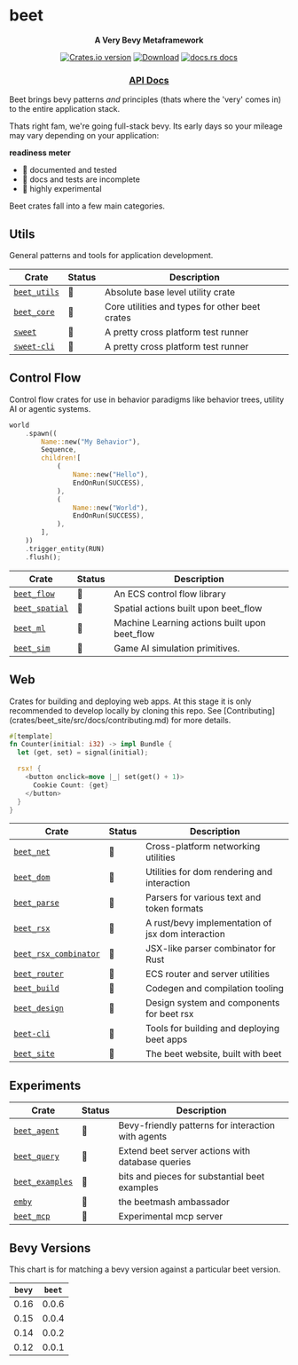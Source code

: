# beet

<div align="center">
  <p>
    <strong>A Very Bevy Metaframework</strong>
  </p>
  <p>
    <a href="https://crates.io/crates/beet"><img src="https://img.shields.io/crates/v/beet.svg?style=flat-square" alt="Crates.io version" /></a>
    <a href="https://crates.io/crates/beet"><img src="https://img.shields.io/crates/d/beet.svg?style=flat-square" alt="Download" /></a>
    <a href="https://docs.rs/beet"><img src="https://img.shields.io/badge/docs-latest-blue.svg?style=flat-square" alt="docs.rs docs" /></a>
  </p>
  <h3>
    <!-- <a href="https://docs.rs/beet">Guidebook</a> -->
    <!-- <span> | </span> -->
    <a href="https://docs.rs/beet">API Docs</a>
    <!-- <span> | </span>
    <a href="https://mrchantey.github.io/beet/other/contributing.html">Contributing</a> -->
  </h3>
</div>

Beet brings bevy patterns *and* principles (thats where the 'very' comes in) to the entire application stack.

Thats right fam, we're going full-stack bevy. Its early days so your mileage may vary depending on your application:

**readiness meter**
- 🌳 documented and tested
- 🌿 docs and tests are incomplete
- 🌱 highly experimental

Beet crates fall into a few main categories.

## Utils

General patterns and tools for application development.

| Crate                                            | Status | Description                                     |
| ------------------------------------------------ | ------ | ----------------------------------------------- |
| [`beet_utils`](crates/beet_utils/Cargo.toml)     | 🌱      | Absolute base level utility crate               |
| [`beet_core`](crates/beet_core/Cargo.toml)       | 🌱      | Core utilities and types for other beet crates  |
| [`sweet`](crates/sweet/Cargo.toml)               | 🌿      | A pretty cross platform test runner             |
| [`sweet-cli`](crates/sweet/cli/Cargo.toml)       | 🌿      | A pretty cross platform test runner             |


## Control Flow

Control flow crates for use in behavior paradigms like behavior trees, utility AI or agentic systems.

```rust
world
	.spawn((
		Name::new("My Behavior"),
		Sequence,
		children![
			(
				Name::new("Hello"),
				EndOnRun(SUCCESS),
			),
			(
				Name::new("World"),
				EndOnRun(SUCCESS),
			),
		],
	))
	.trigger_entity(RUN)
	.flush();
```


| Crate                                            | Status | Description                                                       |
| ------------------------------------------------ | ------ | ----------------------------------------------------------------- |
| [`beet_flow`](crates/beet_flow/Cargo.toml)       | 🌳      | An ECS control flow library                    |
| [`beet_spatial`](crates/beet_spatial/Cargo.toml) | 🌿      | Spatial actions built upon beet_flow           |
| [`beet_ml`](crates/beet_ml/Cargo.toml)           | 🌱      | Machine Learning actions built upon beet_flow  |
| [`beet_sim`](crates/beet_sim/Cargo.toml)         | 🌱      | Game AI simulation primitives.                 |


## Web

Crates for building and deploying web apps. At this stage it is only recommended to develop locally by cloning this repo. See [Contributing] (crates/beet_site/src/docs/contributing.md) for more details.


```rust
#[template]
fn Counter(initial: i32) -> impl Bundle {
  let (get, set) = signal(initial);

  rsx! {
    <button onclick=move |_| set(get() + 1)>
      Cookie Count: {get}
    </button>
  }
}
```


| Crate                                          | Status | Description                                  |
| ---------------------------------------------- | ------ | -------------------------------------------- |
| [`beet_net`](crates/beet_net/Cargo.toml)       | 🌱      | Cross-platform networking utilities          |
| [`beet_dom`](crates/beet_dom/Cargo.toml)       | 🌱      | Utilities for dom rendering and interaction   |
| [`beet_parse`](crates/beet_parse/Cargo.toml)   | 🌱      | Parsers for various text and token formats   |
| [`beet_rsx`](crates/beet_rsx/Cargo.toml)       | 🌱      | A rust/bevy implementation of jsx dom interaction |
| [`beet_rsx_combinator`](crates/beet_rsx_combinator/Cargo.toml) | 🌱      | JSX-like parser combinator for Rust          |
| [`beet_router`](crates/beet_router/Cargo.toml) | 🌱      | ECS router and server utilities          |
| [`beet_build`](crates/beet_build/Cargo.toml)   | 🌱      | Codegen and compilation tooling              |
| [`beet_design`](crates/beet_design/Cargo.toml) | 🌱      | Design system and components for beet rsx    |
| [`beet-cli`](crates/beet-cli/Cargo.toml)       | 🌱      | Tools for building and deploying beet apps   |
| [`beet_site`](crates/beet_site/Cargo.toml)     | 🌱      | The beet website, built with beet            |


## Experiments

| Crate                                            | Status | Description                                               |
| ------------------------------------------------ | ------ | --------------------------------------------------------- |
| [`beet_agent`](crates/beet_agent/Cargo.toml)     | 🌱      | Bevy-friendly patterns for interaction with agents       |
| [`beet_query`](crates/beet_query/Cargo.toml)     | 🌱      | Extend beet server actions with database queries         |
| [`beet_examples`](crates/beet_examples/Cargo.toml) | 🌱      | bits and pieces for substantial beet examples            |
| [`emby`](crates/emby/Cargo.toml)                 | 🌱      | the beetmash ambassador                                   |
| [`beet_mcp`](crates/beet_mcp/Cargo.toml)         | 🌱      | Experimental mcp server                                   |


## Bevy Versions

This chart is for matching a bevy version against a particular beet version.

| `bevy` | `beet` |
| ------ | ------ |
| 0.16   | 0.0.6  |
| 0.15   | 0.0.4  |
| 0.14   | 0.0.2  |
| 0.12   | 0.0.1  |
